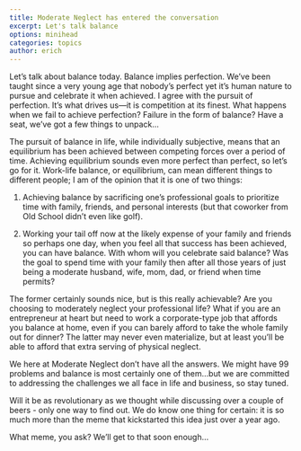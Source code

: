 ```yaml
---
title: Moderate Neglect has entered the conversation
excerpt: Let's talk balance
options: minihead
categories: topics
author: erich
---
```


Let’s talk about balance today. Balance implies perfection. We’ve been taught since a very young age that nobody’s perfect yet it’s human nature to pursue and celebrate it when achieved. I agree with the pursuit of perfection. It’s what drives us—it is competition at its finest. What happens when we fail to achieve perfection? Failure in the form of balance? Have a seat, we’ve got a few things to unpack…

The pursuit of balance in life, while individually subjective, means that an equilibrium has been achieved between competing forces over a period of time. Achieving equilibrium sounds even more perfect than perfect, so let’s go for it. Work-life balance, or equilibrium, can mean different things to different people; I am of the opinion that it is one of two things:

1. Achieving balance by sacrificing one’s professional goals to prioritize time with family, friends, and personal interests (but that coworker from Old School didn’t even like golf).

2. Working your tail off now at the likely expense of your family and friends so perhaps one day, when you feel all that success has been achieved, you can have balance. With whom will you celebrate said balance? Was the goal to spend time with your family then after all those years of just being a moderate husband, wife, mom, dad, or friend when time permits?

The former certainly sounds nice, but is this really achievable? Are you choosing to moderately neglect your professional life? What if you are an entrepreneur at heart but need to work a corporate-type job that affords you balance at home, even if you can barely afford to take the whole family out for dinner? The latter may never even materialize, but at least you’ll be able to afford that extra serving of physical neglect.

We here at Moderate Neglect don’t have all the answers. We might have 99 problems and balance is most certainly one of them…but we are committed to addressing the challenges we all face in life and business, so stay tuned.

Will it be as revolutionary as we thought while discussing over a couple of beers - only one way to find out. We do know one thing for certain: it is so much more than the meme that kickstarted this idea just over a year ago.

What meme, you ask? We’ll get to that soon enough…